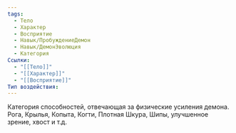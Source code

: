 ```yaml
---
tags:
  - Тело
  - Характер
  - Восприятие
  - Навык/ПробуждениеДемон
  - Навык/ДемонЭволюция
  - Категория
Ссылки:
  - "[[Тело]]"
  - "[[Характер]]"
  - "[[Восприятие]]"
Тип воздействия:
---
```




Категория способностей, отвечающая за физические усиления демона. Рога, Крылья, Копыта, Когти, Плотная Шкура, Шипы, улучшенное зрение, хвост и т.д. 